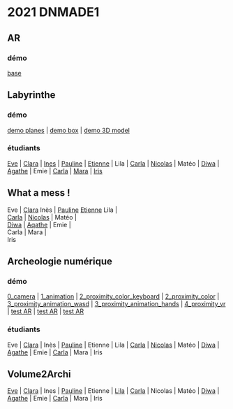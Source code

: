 # 2021 DNMADE1

## AR
### démo
[base](https://eminet666.github.io/ensaama/2021/dnmade1/AR/0_base.html)

## Labyrinthe
### démo
[demo planes](https://eminet666.github.io/ensaama/2021/dnmade1/labyrinthe/0_demo_labyrinthe.html) |
[demo box](https://eminet666.github.io/ensaama/2021/dnmade1/labyrinthe/1_demo_labyrinthe_box.html) |
[demo 3D model](https://eminet666.github.io/ensaama/2021/dnmade1/labyrinthe/2_demo_labyrinthe_3D.html)

### étudiants
[Eve](https://evebv.github.io/vr/labyrinthe.html) |
[Clara](https://coloyu.github.io/vr/A-frame/Labirynthe/labirynthe2.html) |
[Ines](https://brenlwen.github.io/demo/labyrinthe/labyrinthe.html) |
[Pauline](https://pauline-dlq.github.io/labyrinthe2/labyrinthe2.html) |
[Etienne](https://etiennedufour13.github.io/main-01/VR/labyrinthe/labyrinthe.html) |
Lila	|
[Carla](https://carlagazeaux.github.io/realitevirtuelle/labyrinthe.html) |
[Nicolas](https://lebasnico.github.io/labyrinthe/10.05.21%20labyrinthe.html) |
Matéo |
[Diwa](https://diwamnl.github.io/demo2/labyrinth.html) |
[Agathe](https://agathemrgl.github.io/vr/Labyrinth/labyrinth) |
Emie |
[Carla](https://carla-rgch.github.io/demo/labyrinthe.html) |
[Mara](https://mara-servain.github.io/a-frame/labyrinthe.html) |
[Iris](https://irisvkc.github.io/labyyy/testfile2.html)


## What a mess !
Eve	|
[Clara](https://coloyu.github.io/vr/A-frame/desordre/desordre.html)
Inès	|
[Pauline](https://pauline-dlq.github.io/mess/mess.html)
[Etienne](https://etiennedufour13.github.io/main-01/VR/environement1/environement1.html)
Lila  |		
[Carla](https://carlagazeaux.github.io/rv/whatamess2.html) |
[Nicolas](https://lebasnico.github.io/test-texture/lowpoly_mess.html) |
Matéo  |		
[Diwa](https://diwamnl.github.io/demo2/what_a_mess_2) |
[Aqathe](https://agathemrgl.github.io/vr/expo/3D_OBJ) |
Emie  |		
Carla	  |
Mara  |		
Iris		

## Archeologie numérique

### démo
[0_camera](https://eminet666.github.io/ensaama/2021/dnmade1/archeo/demo/0_camera.html) |
[1_animation](https://eminet666.github.io/ensaama/2021/dnmade1/archeo/demo/1_animation.html) |
[2_proximity_color_keyboard](https://eminet666.github.io/ensaama/2021/dnmade1/archeo/demo/2_proximity_color_keyboard.html) |
[2_proximity_color](https://eminet666.github.io/ensaama/2021/dnmade1/archeo/demo/2_proximity_color.html) |
[3_proximity_animation_wasd](https://eminet666.github.io/ensaama/2021/dnmade1/archeo/demo/3_proximity_animation_keyboard.html) |
[3_proximity_animation_hands](https://eminet666.github.io/ensaama/2021/dnmade1/archeo/demo/3_proximity_animation_hands.html) |
[4_proximity_vr](https://eminet666.github.io/ensaama/2021/dnmade1/archeo/demo/4_4_proximity_new_vr.html) |
[test AR](https://eminet666.github.io/ensaama/2021/dnmade1/archeo/demo/AR/AR_0_base.html) | 
[test AR](https://eminet666.github.io/ensaama/2021/dnmade1/archeo/demo/AR/track_camera.html) | 
[test AR](https://eminet666.github.io/ensaama/2021/dnmade1/archeo/demo/AR/track_camera2.html) 

### étudiants
Eve |
[Clara](https://coloyu.github.io/vr/A-frame/animations/4_archeo_detection.html) |
Inès |
[Pauline](https://pauline-dlq.github.io/archeo/2_proximity_color.html) |
Etienne |
Lila |
[Carla](https://carlagazeaux.github.io/rv/archeo.html) |
[Nicolas](https://lebasnico.github.io/test-texture/newtest.html) |
Matéo	|
[Diwa](https://diwamnl.github.io/demo2/animation_proximity) |
[Agathe](https://agathemrgl.github.io/vr/archeo/test) |
Emie	|
[Carla](https://carla-rgch.github.io/demo/archeologie.html) |
Mara |
Iris		




## Volume2Archi
[Eve](https://evebv.github.io/vr/popup.html) |
[Clara](https://coloyu.github.io/vr/A-frame/popup/popup_clara_obj.html) |
Ines |
[Pauline](https://pauline-dlq.github.io/popup/popup.html) |
Etienne |
[Lila](http://127.0.0.1:3000/html/archeo/3d/pop-up_lila.html)	|
[Carla](https://carlagazeaux.github.io/rv/popup.html) |
Nicolas |
Matéo |
[Diwa](https://diwamnl.github.io/demo2/vr2/pop_up) |
[Agathe](https://agathemrgl.github.io/vr/popup/scantest) |
Emie |
[Carla](http://127.0.0.1:3000/a-frame/pop-up.html) |
Mara |
Iris
